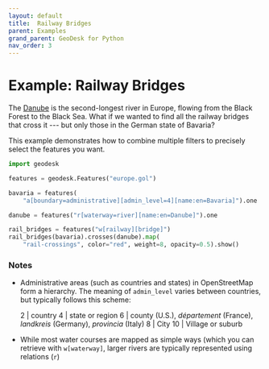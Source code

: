 ```yaml
---
layout: default
title:  Railway Bridges
parent: Examples
grand_parent: GeoDesk for Python
nav_order: 3
---
```


# Example: Railway Bridges

The [Danube](https://www.openstreetmap.org/relation/89652) is the second-longest river in Europe, flowing from the Black Forest to the Black Sea. What if we wanted to find all the railway bridges that cross it --- but only those in the German state of Bavaria?

This example demonstrates how to combine multiple filters to precisely select the features you want.

```python
import geodesk

features = geodesk.Features("europe.gol")

bavaria = features(
    "a[boundary=administrative][admin_level=4][name:en=Bavaria]").one

danube = features("r[waterway=river][name:en=Danube]").one

rail_bridges = features("w[railway][bridge]")
rail_bridges(bavaria).crosses(danube).map(
    "rail-crossings", color="red", weight=8, opacity=0.5).show()
```

### Notes

- Administrative areas (such as countries and states) in OpenStreetMap form a hierarchy.
  The meaning of `admin_level` varies between countries, but typically follows this scheme:

  2  | country
  4  | state or region
  6  | county (U.S.), *département* (France), *landkreis* (Germany), *provincia* (Italy)
  8  | City
  10 | Village or suburb

- While most water courses are mapped as simple ways (which you can retrieve with `w[waterway]`, larger rivers are typically represented using relations (`r`)

